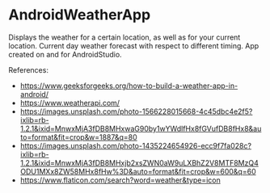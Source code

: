 # AndroidWeatherApp
Displays the weather for a certain location, as well as for your current location. Current day weather forecast with respect to different timing. App created on and for AndroidStudio.

References:

- https://www.geeksforgeeks.org/how-to-build-a-weather-app-in-android/
- https://www.weatherapi.com/
- https://images.unsplash.com/photo-1566228015668-4c45dbc4e2f5?ixlib=rb-1.2.1&ixid=MnwxMjA3fDB8MHxwaG90by1wYWdlfHx8fGVufDB8fHx8&auto=format&fit=crop&w=1887&q=80
- https://images.unsplash.com/photo-1435224654926-ecc9f7fa028c?ixlib=rb-1.2.1&ixid=MnwxMjA3fDB8MHxjb2xsZWN0aW9uLXBhZ2V8MTF8MzQ4ODU1MXx8ZW58MHx8fHw%3D&auto=format&fit=crop&w=600&q=60
- https://www.flaticon.com/search?word=weather&type=icon
